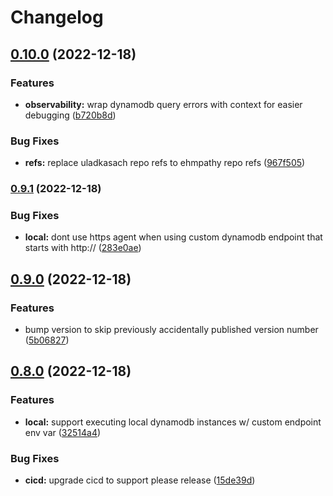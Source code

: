 # Changelog

## [0.10.0](https://www.github.com/ehmpathy/simple-dynamodb-client/compare/v0.9.1...v0.10.0) (2022-12-18)


### Features

* **observability:** wrap dynamodb query errors with context for easier debugging ([b720b8d](https://www.github.com/ehmpathy/simple-dynamodb-client/commit/b720b8d198823c5b6537d76275b5ba94e6de65ec))


### Bug Fixes

* **refs:** replace uladkasach repo refs to ehmpathy repo refs ([967f505](https://www.github.com/ehmpathy/simple-dynamodb-client/commit/967f50589f8b2c432c445df73608da91bb81174e))

### [0.9.1](https://www.github.com/ehmpathy/simple-dynamodb-client/compare/v0.9.0...v0.9.1) (2022-12-18)


### Bug Fixes

* **local:** dont use https agent when using custom dynamodb endpoint that starts with http:// ([283e0ae](https://www.github.com/ehmpathy/simple-dynamodb-client/commit/283e0ae2e7d9bdec9470fd044697a4ebcf382eaf))

## [0.9.0](https://www.github.com/ehmpathy/simple-dynamodb-client/compare/v0.8.0...v0.9.0) (2022-12-18)


### Features

* bump version to skip previously accidentally published version number ([5b06827](https://www.github.com/ehmpathy/simple-dynamodb-client/commit/5b06827e0199078d89b2f70f43b378b61a824a76))

## [0.8.0](https://www.github.com/ehmpathy/simple-dynamodb-client/compare/v0.7.1...v0.8.0) (2022-12-18)


### Features

* **local:** support executing local dynamodb instances w/ custom endpoint env var ([32514a4](https://www.github.com/ehmpathy/simple-dynamodb-client/commit/32514a48168a0e027793e3e6a65cb76457223944))


### Bug Fixes

* **cicd:** upgrade cicd to support please release ([15de39d](https://www.github.com/ehmpathy/simple-dynamodb-client/commit/15de39d2bdb9474d60f84fceb3b338ba4277e600))
